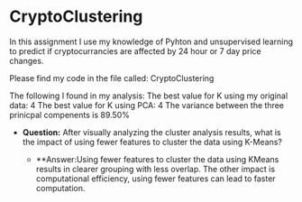 # CryptoClustering


In this assignment I use my knowledge of Pyhton and unsupervised learning to predict if cryptocurrancies are affected by 24 hour or 7 day price changes. 


Please find my code in the file called: CryptoClustering

The following I found in my analysis:
The best value for K using my original data: 4
The best value for K using PCA: 4
The variance between the three prinicpal compenents is 89.50%

* **Question:** After visually analyzing the cluster analysis results, what is the impact of using fewer features to cluster the data using K-Means?

  * **Answer:Using fewer features to cluster the data using KMeans results in clearer grouping with less overlap. The other impact is computational efficiency, using fewer features can lead to faster computation.
